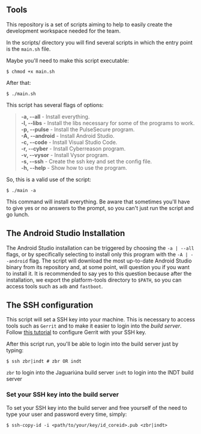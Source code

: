 ## Tools

This repository is a set of scripts aiming to help to easily create the development workspace needed for the team.

In the scripts/ directory you will find several scripts in which the entry point is the ```main.sh``` file.

Maybe you'll need to make this script executable:

```shell
$ chmod +x main.sh
```

After that:

```shell
$ ./main.sh
```

This script has several flags of options:

> **-a, --all** - Install everything.<br>
> **-l, --libs** - Install the libs necessary for some of the programs to work.<br>
> **-p, --pulse** - Install the PulseSecure program.<br>
> **-A, --android** - Install Android Studio.<br>
> **-c, --code** - Install Visual Studio Code.<br>
> **-r, --cyber** - Install Cyberreason program.<br>
> **-v, --vysor** - Install Vysor program.<br>
> **-s, --ssh** - Create the ssh key and set the config file.<br>
> **-h, --help** - Show how to use the program.<br>

So, this is a valid use of the script:

```shell
$ ./main -a
```

This command will install everything. Be aware that sometimes you'll have to give yes or no answers to the prompt, so you can't just run the script and go lunch.

## The Android Studio Installation

The Android Studio installation can be triggered by choosing the ```-a | --all``` flags, or by specifically selecting to install only this program with the ```-A | --android``` flag. The script will download the most up-to-date Android Studio binary from its repository and, at some point, will question you if you want to install it. It is recommended to say yes to this question because after the installation, we export the platform-tools directory to ```$PATH```, so you can access tools such as ```adb``` and ```fastboot```.

## The SSH configuration

This script will set a SSH key into your machine. This is necessary to access tools such as ```Gerrit``` and to make it easier to login into the *build server*. Follow [this tutorial](https://docs.google.com/document/d/1UFVoLMMWVDtZdRW41DAtouhqyThGHwrxl9KKC4NWihY/edit#) to configure Gerrit with your SSH key.

After this script run, you'll be able to login into the build server just by typing:

```shell
$ ssh zbr|indt # zbr OR indt
```

```zbr``` to login into the Jaguariúna build server
```indt``` to login into the INDT build server

### Set your SSH key into the build server

To set your SSH key into the build server and free yourself of the need to type your user and password every time, simply:

```shell
$ ssh-copy-id -i <path/to/your/key/id_coreid>.pub <zbr|indt>
```

